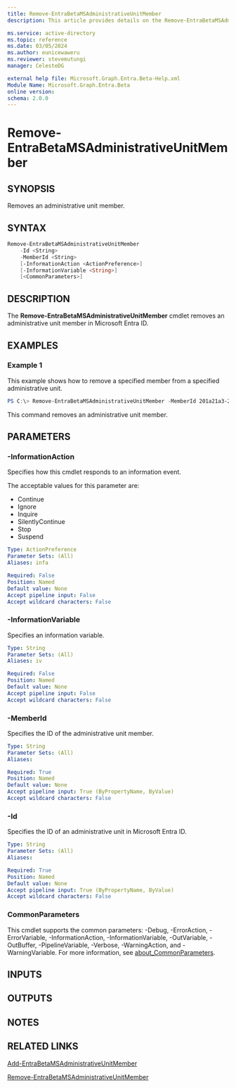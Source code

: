 ```yaml
---
title: Remove-EntraBetaMSAdministrativeUnitMember
description: This article provides details on the Remove-EntraBetaMSAdministrativeUnitMember command.

ms.service: active-directory
ms.topic: reference
ms.date: 03/05/2024
ms.author: eunicewaweru
ms.reviewer: stevemutungi
manager: CelesteDG

external help file: Microsoft.Graph.Entra.Beta-Help.xml
Module Name: Microsoft.Graph.Entra.Beta
online version:
schema: 2.0.0
---
```


# Remove-EntraBetaMSAdministrativeUnitMember

## SYNOPSIS
Removes an administrative unit member.

## SYNTAX

```powershell
Remove-EntraBetaMSAdministrativeUnitMember 
    -Id <String> 
    -MemberId <String> 
    [-InformationAction <ActionPreference>] 
    [-InformationVariable <String>] 
    [<CommonParameters>]
```

## DESCRIPTION
The **Remove-EntraBetaMSAdministrativeUnitMember** cmdlet removes an administrative unit member in Microsoft Entra ID.

## EXAMPLES

### Example 1
This example shows how to remove a specified member from a specified administrative unit.

```powershell
PS C:\> Remove-EntraBetaMSAdministrativeUnitMember -MemberId 201a21a3-201a-4101-92cb-239c00ef4a2a -Id c1c1decd-fec8-4899-9cea-5ca55a84965f
```

This command removes an administrative unit member.

## PARAMETERS

### -InformationAction
Specifies how this cmdlet responds to an information event.

The acceptable values for this parameter are:

- Continue
- Ignore
- Inquire
- SilentlyContinue
- Stop
- Suspend

```yaml
Type: ActionPreference
Parameter Sets: (All)
Aliases: infa

Required: False
Position: Named
Default value: None
Accept pipeline input: False
Accept wildcard characters: False
```

### -InformationVariable
Specifies an information variable.

```yaml
Type: String
Parameter Sets: (All)
Aliases: iv

Required: False
Position: Named
Default value: None
Accept pipeline input: False
Accept wildcard characters: False
```

### -MemberId
Specifies the ID of the administrative unit member.

```yaml
Type: String
Parameter Sets: (All)
Aliases:

Required: True
Position: Named
Default value: None
Accept pipeline input: True (ByPropertyName, ByValue)
Accept wildcard characters: False
```

### -Id
Specifies the ID of an administrative unit in Microsoft Entra ID.

```yaml
Type: String
Parameter Sets: (All)
Aliases:

Required: True
Position: Named
Default value: None
Accept pipeline input: True (ByPropertyName, ByValue)
Accept wildcard characters: False
```

### CommonParameters
This cmdlet supports the common parameters: -Debug, -ErrorAction, -ErrorVariable, -InformationAction, -InformationVariable, -OutVariable, -OutBuffer, -PipelineVariable, -Verbose, -WarningAction, and -WarningVariable. For more information, see [about_CommonParameters](http://go.microsoft.com/fwlink/?LinkID=113216).

## INPUTS

## OUTPUTS

## NOTES

## RELATED LINKS

[Add-EntraBetaMSAdministrativeUnitMember](Add-EntraBetaMSAdministrativeUnitMember.md)

[Remove-EntraBetaMSAdministrativeUnitMember](Remove-EntraBetaMSAdministrativeUnitMember.md)

